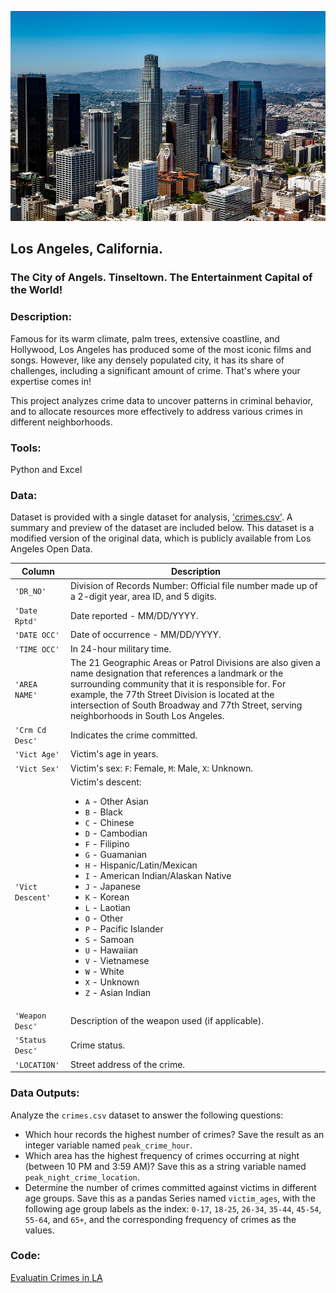![image](https://github.com/mynameisfho/My-Data-Analyst-Portofolio/blob/main/Evaluating%20Crimes%20in%20Los%20Angeles/los_angeles.jpg)

## Los Angeles, California. 
### The City of Angels. Tinseltown. The Entertainment Capital of the World! 

### Description: 
Famous for its warm climate, palm trees, extensive coastline, and Hollywood, Los Angeles has produced some of the most iconic films and songs. However, like any densely populated city, it has its share of challenges, including a significant amount of crime. That's where your expertise comes in!

This project analyzes crime data to uncover patterns in criminal behavior, and to allocate resources more effectively to address various crimes in different neighborhoods.

### Tools: 
Python and Excel

### Data:
Dataset is provided with a single dataset for analysis, ['crimes.csv'](https://github.com/mynameisfho/My-Data-Analyst-Portofolio/blob/main/Evaluating%20Crimes%20in%20Los%20Angeles/crimes.csv). A summary and preview of the dataset are included below. This dataset is a modified version of the original data, which is publicly available from Los Angeles Open Data.

| Column     | Description              |
|------------|--------------------------|
| `'DR_NO'` | Division of Records Number: Official file number made up of a 2-digit year, area ID, and 5 digits. |
| `'Date Rptd'` | Date reported - MM/DD/YYYY. |
| `'DATE OCC'` | Date of occurrence - MM/DD/YYYY. |
| `'TIME OCC'` | In 24-hour military time. |
| `'AREA NAME'` | The 21 Geographic Areas or Patrol Divisions are also given a name designation that references a landmark or the surrounding community that it is responsible for. For example, the 77th Street Division is located at the intersection of South Broadway and 77th Street, serving neighborhoods in South Los Angeles. |
| `'Crm Cd Desc'` | Indicates the crime committed. |
| `'Vict Age'` | Victim's age in years. |
| `'Vict Sex'` | Victim's sex: `F`: Female, `M`: Male, `X`: Unknown. |
| `'Vict Descent'` | Victim's descent:<ul><li>`A` - Other Asian</li><li>`B` - Black</li><li>`C` - Chinese</li><li>`D` - Cambodian</li><li>`F` - Filipino</li><li>`G` - Guamanian</li><li>`H` - Hispanic/Latin/Mexican</li><li>`I` - American Indian/Alaskan Native</li><li>`J` - Japanese</li><li>`K` - Korean</li><li>`L` - Laotian</li><li>`O` - Other</li><li>`P` - Pacific Islander</li><li>`S` - Samoan</li><li>`U` - Hawaiian</li><li>`V` - Vietnamese</li><li>`W` - White</li><li>`X` - Unknown</li><li>`Z` - Asian Indian</li> |
| `'Weapon Desc'` | Description of the weapon used (if applicable). |
| `'Status Desc'` | Crime status. |
| `'LOCATION'` | Street address of the crime. |

### Data Outputs:
Analyze the `crimes.csv` dataset to answer the following questions:
- Which hour records the highest number of crimes? Save the result as an integer variable named `peak_crime_hour`.
- Which area has the highest frequency of crimes occurring at night (between 10 PM and 3:59 AM)? Save this as a string variable named `peak_night_crime_location`.
- Determine the number of crimes committed against victims in different age groups. Save this as a pandas Series named `victim_ages`, with the following age group labels as the index: `0-17`, `18-25`, `26-34`, `35-44`, `45-54`, `55-64`, and `65+`, and the corresponding frequency of crimes as the values.

### Code:
[Evaluatin Crimes in LA](https://github.com/mynameisfho/My-Data-Analyst-Portofolio/blob/main/Evaluating%20Crimes%20in%20Los%20Angeles/evaluating_crimes_in_la.ipynb)